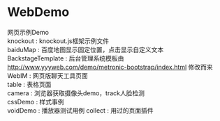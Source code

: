# WebDemo
网页示例Demo</br>
knockout : knockout.js框架示例文件</br>
baiduMap : 百度地图显示固定位置，点击显示自定义文本</br>
BackstageTemplate : 后台管理系统模板由 http://www.yyyweb.com/demo/metronic-bootstrap/index.html 修改而来</br>
WebIM : 网页版聊天工具页面</br>
table : 表格页面</br>
camera : 浏览器获取摄像头demo，track人脸检测</br>
cssDemo : 样式事例</br>
voidDemo : 播放器测试用例
collect : 用过的页面插件
